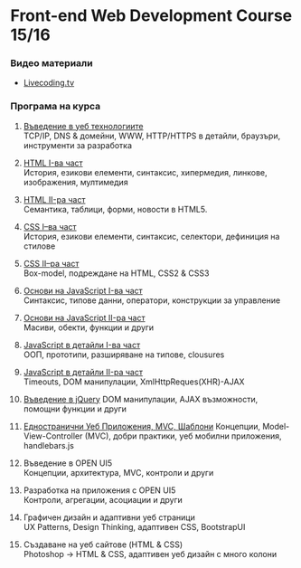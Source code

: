 # Front-end Web Development Course 15/16

### Видео материали
- [Livecoding.tv](https://www.livecoding.tv/front-end-fmi/)

### Програма на курса
1. [Въведение в уеб технологиите](https://github.com/slbedu/front-end-web-2015/tree/master/lectures/01-network-basics)  
TCP/IP, DNS & домейни, WWW, HTTP/HTTPS в детайли, браузъри, инструменти за разработка

2. [HTML  I-ва част](https://github.com/slbedu/front-end-web-2015/tree/master/lectures/02-html-part-one)  
История, езикови елементи, синтаксис, хипермедия, линкове, изображения, мултимедия

3. [HTML  II-ра част](https://github.com/slbedu/front-end-web-2015/tree/master/lectures/03-html-part-two)  
Семантика, таблици, форми, новости в HTML5.

4. [CSS I–ва част](https://github.com/slbedu/front-end-web-2015/tree/master/lectures/04-css-part-one)  
История, езикови елементи, синтаксис, селектори, дефиниция на стилове

5. [CSS II–ра част](https://github.com/slbedu/front-end-web-2015/tree/master/lectures/05-css-part-two)  
Box-model, подреждане на HTML, CSS2 & CSS3

6. [Основи на JavaScript I-ва част](https://github.com/slbedu/front-end-web-2015/tree/master/lectures/06-js-basics-part-one)  
Синтаксис, типове данни, оператори, конструкции за управление

7. [Основи на JavaScript II-ра част](https://github.com/slbedu/front-end-web-2015/tree/master/lectures/07-js-basics-part-two)  
Масиви, обекти, функции и други

8. [JavaScript в детайли I-ва част](https://github.com/slbedu/front-end-web-2015/tree/master/lectures/08-advanced-js-part-one)  
ООП, прототипи, разширяване на типове, clousures

9. [JavaScript в детайли II-ра част](https://github.com/slbedu/front-end-web-2015/tree/master/lectures/09-advanced-js-part-two)  
Timeouts, DOM манипулации, XmlHttpReques(XHR)-AJAX

10. [Въведение в jQuery](https://github.com/slbedu/front-end-web-2015/tree/master/lectures/10-jquery)
DOM манипулации, AJAX възможности, помощни функции и други

11. [Едностранични Уеб Приложения, MVC, Шаблони](https://github.com/slbedu/front-end-web-2015/tree/master/lectures/11-javascript-mvc) 
Концепции, Model-View-Controller (MVC), добри практики, уеб мобилни приложения, handlebars.js

12. Въведение в OPEN UI5  
Концепции, архитектура, MVC, контроли и други

13. Разработка на приложения с OPEN UI5  
Контроли, агрегации, асоциации и други

14. Графичен дизайн и адаптивни уеб страници  
UX Patterns, Design Thinking, адаптивен CSS, BootstrapUI

15. Създаване на уеб сайтове (HTML & CSS)  
Photoshop -> HTML & CSS, адаптивен уеб дизайн с много колони
